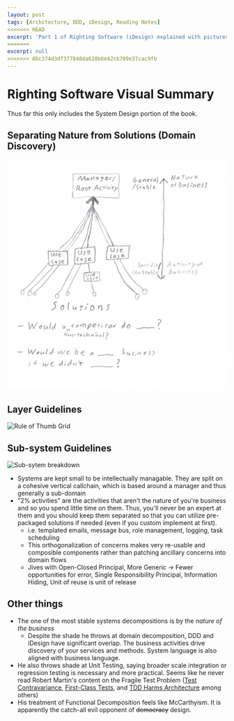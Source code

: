 ```yaml
---
layout: post
tags: [Architecture, DDD, iDesign, Reading Notes]
<<<<<<< HEAD
excerpt: 'Part 1 of Righting Software (iDesign) explained with pictures'
=======
excerpt: null
>>>>>>> 8bc374d3df377840da628b6e42cb709e37cac9fb
---
```


# Righting Software Visual Summary

Thus far this only includes the System Design portion of the book.

## Separating Nature from Solutions (Domain Discovery)
![Solution Scrubbing]({{site.url}}/post-media/../../../post-media/iDesignSolutionScubbing.png)

## Layer Guidelines
![Rule of Thumb Grid]({{site.url}}/post-media/iDesignRuleofThumbGrid.png)

## Sub-system Guidelines
![Sub-sytem breakdown]({{site.url}}/post-media/iDesignSubsystems.png)

 - Systems are kept small to be intellectually managable. They are split on a cohesive vertical callchain, which is based around a manager and thus generally a sub-domain
 - "2% activities" are the activities that aren't the nature of you're business and so you spend little time on them. Thus, you'll never be an expert at them and you should keep them separated so that you can utilize pre-packaged solutions if needed (even if you custom implement at first). 
   - i.e. templated emails, message bus, role management, logging, task scheduling
   - This orthogonalization of concerns makes very re-usable and composible components rather than patching ancillary concerns into domain flows
   - Jives with Open-Closed Principal, More Generic -> Fewer opportunities for error, Single Responsibility Principal, Information Hiding, Unit of reuse is unit of release

## Other things
 - The one of the most stable systems decompositions is by the *nature of the business*
   - Despite the shade he throws at domain decomposition, DDD and iDesign have significant overlap. The business activities drive discovery of your services and methods. System language is also aligned with business language.
 - He also throws shade at Unit Testing, saying broader scale integration or regression testing is necessary and more practical. Seems like he never read Robert Martin's content on the Fragile Test Problem ([Test Contravariance](https://blog.cleancoder.com/uncle-bob/2017/10/03/TestContravariance.html), [First-Class Tests](https://blog.cleancoder.com/uncle-bob/2017/05/05/TestDefinitions.html), and [TDD Harms Architecture](https://blog.cleancoder.com/uncle-bob/2017/03/03/TDD-Harms-Architecture.html) among others)
 - His treatment of Functional Decomposition feels like McCarthyism. It is apparently the catch-all evil opponent of ~~democracy~~ design.